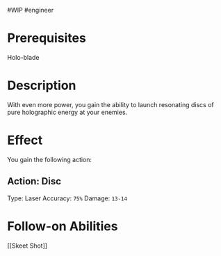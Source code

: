 #WIP #engineer 

# Prerequisites

Holo-blade

# Description

With even more power, you gain the ability to launch resonating discs of pure holographic energy at your enemies.

# Effect

You gain the following action:

## Action: Disc

Type: Laser
Accuracy: `75%`
Damage: `13-14`

# Follow-on Abilities

[[Skeet Shot]]